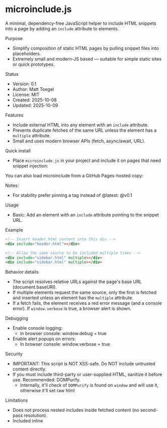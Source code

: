 # microinclude.js

A minimal, dependency-free JavaScript helper to include HTML snippets into a page by adding an `include` attribute to elements.

Purpose
- Simplify composition of static HTML pages by pulling snippet files into placeholders.
- Extremely small and modern-JS based — suitable for simple static sites or quick prototypes.

Status
- Version: 0.1
- Author: Matt Toegel
- License: MIT
- Created: 2025-10-08
- Updated: 2025-10-09

Features
- Include external HTML into any element with an `include` attribute.
- Prevents duplicate fetches of the same URL unless the element has a `multiple` attribute.
- Small and uses modern browser APIs (fetch, async/await, URL).

Quick install
- Place `microinclude.js` in your project and include it on pages that need snippet injection:

<script src="microinclude.js" defer></script>

You can also load microinclude from a GitHub Pages-hosted copy:

<script src="https://matttoegel.github.io/micro-include/microinclude.js" defer></script>
<script src="https://matttoegel.github.io/micro-include/microinclude.min.js" defer></script>


Notes:
- For stability prefer pinning a tag instead of @latest: @v0.1

Usage
- Basic: Add an element with an `include` attribute pointing to the snippet URL.

Example
```html
<!-- Insert header.html content into this div -->
<div include="header.html"></div>

<!-- Allow the same source to be included multiple times -->
<div include="sidebar.html" multiple></div>
<div include="sidebar.html" multiple></div>
```

Behavior details
- The script resolves relative URLs against the page's base URL (document.baseURI).
- If multiple elements request the same source, only the first is fetched and inserted unless an element has the `multiple` attribute.
- If a fetch fails, the element receives a red error message (and a console error). If `window.verbose` is true, a browser alert is shown.

Debugging
- Enable console logging:
    - In browser console: window.debug = true
- Enable alert popups on errors:
    - In browser console: window.verbose = true

Security
- IMPORTANT: This script is NOT XSS-safe. Do NOT include untrusted content directly.
- If you must include third-party or user-supplied HTML, sanitize it before use. Recommended: DOMPurify.
  - Internally, it'll check of `DOMPurify` is found on `window` and will use it, otherwise it'll set raw html

Limitations
- Does not process nested includes inside fetched content (no second-pass resolution).
- Included inline <script> tags are not executed by default.
- Basic error handling only; failed fetches are reported to the element and console.
- Uses modern JavaScript — may not work in very old browsers without polyfills.

Implementation notes
- The library finds all elements with an `include` attribute and fetches the specified URL.
- It uses an internal map to avoid duplicate requests for the same URL unless `multiple` is present on the element.
- Example semantics:
    - attribute name: `include`
    - allow multiple occurrences: presence of the `multiple` attribute

Example with DOMPurify (recommended for untrusted HTML)
```html
<script src="https://unpkg.com/dompurify@latest/dist/purify.min.js"></script>
<script src="microinclude.js" defer></script>

<script>
    // For untrusted content, the microinclude implementation should sanitize the fetched HTML:
    // el.innerHTML = DOMPurify.sanitize(fetchedHtml);
</script>
```

Contributing
- Bug reports, small fixes, and suggestions welcome.
- Keep changes minimal and consistent with the project's small footprint and no-dependency goal.

License
- MIT — see LICENSE file for details.

Changelog
- 2025-10-08 — v0.1 — Initial release (basic include support, duplicate suppression).
- 2025-10-09 — v0.1 — Minor updates and documentation tweaks.

Notes and hints
- If you rely on scripts inside included fragments, you will need to evaluate them explicitly after insertion (microinclude does not do that).
- If you need nested includes, run the include pass again on inserted content or enhance the script to re-scan inserted fragments.
- The script aims to be tiny and opinionated — for more advanced templating or component logic consider using a framework.

Contact
- Author: Matt Toegel
- License: MIT